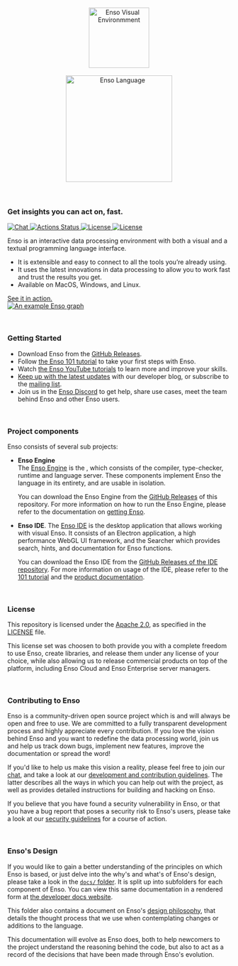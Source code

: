 <p align="center">
  <br/>
  <a href="http://enso.org">
      <img
          src="https://user-images.githubusercontent.com/1623053/79905826-22bac080-8417-11ea-82b0-ee015904a485.png"
          alt="Enso Visual Environmment"
          width="136"
      />
  </a>
  <br/>
  <br/>
  <a href="http://enso.org">
      <img
          src="https://user-images.githubusercontent.com/1623053/75661125-05664300-5c6d-11ea-9bd3-8a5355db9609.png"
          alt="Enso Language"
          width="240"
      />
  </a>
  <br/>
  <br/>
  <br/>
</p>


### Get insights you can act on, fast.

<p>
  <a href="http://chat.enso.org">
    <img src="https://img.shields.io/discord/401396655599124480?label=Chat&color=2ec352&labelColor=2c3239"
         alt="Chat">
  </a>
  <a href="https://github.com/enso-org/enso/actions">
    <img src="https://github.com/enso-org/enso/workflows/Engine%20CI/badge.svg"
         alt="Actions Status">
  </a>
  <a href="https://github.com/enso-org/enso/blob/main/LICENSE">
    <img src="https://img.shields.io/static/v1?label=Compiler%20License&message=Apache%20v2&color=2ec352&labelColor=2c3239"
         alt="License">
  </a>
  <a href="https://github.com/enso-org/ide/blob/main/LICENSE">
    <img src="https://img.shields.io/static/v1?label=GUI%20License&message=AGPL%20v3&color=2ec352&labelColor=2c3239"
         alt="License">
  </a>
</p>

Enso is an interactive data processing environment with both a visual and a textual programming language interface.

* It is extensible and easy to connect to all the tools you’re already using.
* It uses the latest innovations in data processing to allow you to work fast and trust the results you get.
* Available on MacOS, Windows, and Linux.

<a href="https://www.youtube.com/watch?v=XReCQMZUmuE">See it in action.<br>
<img alt="An example Enso graph" src="https://user-images.githubusercontent.com/1623053/105841783-7c1ed400-5fd5-11eb-8493-7c6a629a84b7.png">
</a>

<br/>

### Getting Started

* Download Enso from the [GitHub Releases](https://github.com/enso-org/ide/releases).
* Follow [the Enso 101 tutorial](https://github.com/enso-org/tutorial_101) to take your first steps with Enso.
* Watch [the Enso YouTube tutorials](https://www.youtube.com/playlist?list=PLk8NuufOVK01GhaObYr1_gqeASlkj2um0) to learn more and improve your skills.
* [Keep up with the latest updates](https://medium.com/@enso_org) with our developer blog, or subscribe to the [mailing list](http://eepurl.com/bRru9j).
* Join us in the [Enso Discord](https://discord.gg/enso) to get help, share use cases, meet the team behind Enso and other Enso users. 

<br/>

### Project components

Enso consists of several sub projects:

  * **Enso Engine**  
    The [Enso Engine](./engine/) is the , which consists of the
    compiler, type-checker, runtime and language server. These components implement
    Enso the language in its entirety, and are usable in isolation. 

    You can download the Enso Engine from the [GitHub Releases](https://github.com/enso-org/enso/releases) of this repository. For more information on how to run the Enso Engine, please refer to the documentation on [getting Enso](https://github.com/enso-org/enso/blob/main/docs/getting-enso.md).

  * **Enso IDE**. 
    The [Enso IDE](https://github.com/enso-org/ide) is the desktop application that allows working with visual Enso. It consists of an Electron application, a high     performance WebGL UI framework, and the Searcher which provides search, hints, and documentation for Enso functions.

    You can download the Enso IDE from the [GitHub Releases of the IDE repository](https://github.com/enso-org/ide/releases). For more information on usage of the IDE, please refer to the [101 tutorial](https://github.com/enso-org/tutorial_101) and the [product documentation](https://dev.enso.org/docs/ide/product/).

<br/>

### License

This repository is licensed under the
[Apache 2.0](https://opensource.org/licenses/apache-2.0), as specified in the
[LICENSE](https://github.com/enso-org/enso/blob/main/LICENSE) file.

This license set was choosen to both provide you with a complete freedom to use
Enso, create libraries, and release them under any license of your choice, while
also allowing us to release commercial products on top of the platform,
including Enso Cloud and Enso Enterprise server managers.

<br/>

### Contributing to Enso

Enso is a community-driven open source project which is and will always be open
and free to use. We are committed to a fully transparent development process and
highly appreciate every contribution. If you love the vision behind Enso and you
want to redefine the data processing world, join us and help us track down bugs,
implement new features, improve the documentation or spread the word!

If you'd like to help us make this vision a reality, please feel free to join
our [chat](https://discord.gg/enso), and take a look at our
[development and contribution guidelines](./docs/CONTRIBUTING.md). The latter
describes all the ways in which you can help out with the project, as well as
provides detailed instructions for building and hacking on Enso.

If you believe that you have found a security vulnerability in Enso, or that you
have a bug report that poses a security risk to Enso's users, please take a look
at our [security guidelines](./docs/SECURITY.md) for a course of action.

<br/>

### Enso's Design

If you would like to gain a better understanding of the principles on which Enso
is based, or just delve into the why's and what's of Enso's design, please take
a look in the [`docs/` folder](./docs/). It is split up into subfolders for each
component of Enso. You can view this same documentation in a rendered form at
[the developer docs website](https://dev.enso.org).

This folder also contains a document on Enso's
[design philosophy](./docs/enso-philosophy.md), that details the thought process
that we use when contemplating changes or additions to the language.

This documentation will evolve as Enso does, both to help newcomers to the
project understand the reasoning behind the code, but also to act as a record of
the decisions that have been made through Enso's evolution.
